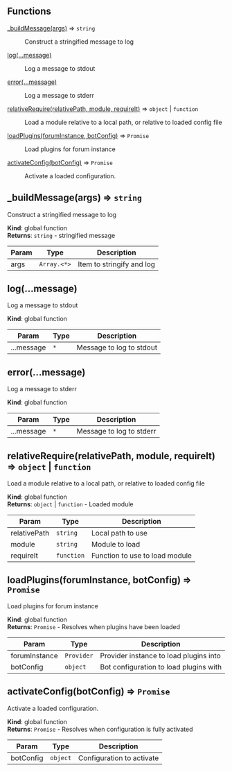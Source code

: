 ## Functions

<dl>
<dt><a href="#_buildMessage">_buildMessage(args)</a> ⇒ <code>string</code></dt>
<dd><p>Construct a stringified message to log</p>
</dd>
<dt><a href="#log">log(...message)</a></dt>
<dd><p>Log a message to stdout</p>
</dd>
<dt><a href="#error">error(...message)</a></dt>
<dd><p>Log a message to stderr</p>
</dd>
<dt><a href="#relativeRequire">relativeRequire(relativePath, module, requireIt)</a> ⇒ <code>object</code> | <code>function</code></dt>
<dd><p>Load a module relative to a local path, or relative to loaded config file</p>
</dd>
<dt><a href="#loadPlugins">loadPlugins(forumInstance, botConfig)</a> ⇒ <code>Promise</code></dt>
<dd><p>Load plugins for forum instance</p>
</dd>
<dt><a href="#activateConfig">activateConfig(botConfig)</a> ⇒ <code>Promise</code></dt>
<dd><p>Activate a loaded configuration.</p>
</dd>
</dl>

<a name="_buildMessage"></a>

## _buildMessage(args) ⇒ <code>string</code>
Construct a stringified message to log

**Kind**: global function  
**Returns**: <code>string</code> - stringified message  

| Param | Type | Description |
| --- | --- | --- |
| args | <code>Array.&lt;\*&gt;</code> | Item to stringify and log |

<a name="log"></a>

## log(...message)
Log a message to stdout

**Kind**: global function  

| Param | Type | Description |
| --- | --- | --- |
| ...message | <code>\*</code> | Message to log to stdout |

<a name="error"></a>

## error(...message)
Log a message to stderr

**Kind**: global function  

| Param | Type | Description |
| --- | --- | --- |
| ...message | <code>\*</code> | Message to log to stderr |

<a name="relativeRequire"></a>

## relativeRequire(relativePath, module, requireIt) ⇒ <code>object</code> &#124; <code>function</code>
Load a module relative to a local path, or relative to loaded config file

**Kind**: global function  
**Returns**: <code>object</code> &#124; <code>function</code> - Loaded module  

| Param | Type | Description |
| --- | --- | --- |
| relativePath | <code>string</code> | Local path to use |
| module | <code>string</code> | Module to load |
| requireIt | <code>function</code> | Function to use to load module |

<a name="loadPlugins"></a>

## loadPlugins(forumInstance, botConfig) ⇒ <code>Promise</code>
Load plugins for forum instance

**Kind**: global function  
**Returns**: <code>Promise</code> - Resolves when plugins have been loaded  

| Param | Type | Description |
| --- | --- | --- |
| forumInstance | <code>Provider</code> | Provider instance to load plugins into |
| botConfig | <code>object</code> | Bot configuration to load plugins with |

<a name="activateConfig"></a>

## activateConfig(botConfig) ⇒ <code>Promise</code>
Activate a loaded configuration.

**Kind**: global function  
**Returns**: <code>Promise</code> - Resolves when configuration is fully activated  

| Param | Type | Description |
| --- | --- | --- |
| botConfig | <code>object</code> | Configuration to activate |

